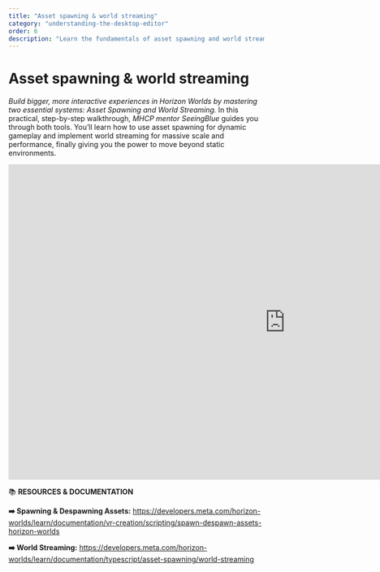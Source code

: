 ```yaml
---
title: "Asset spawning & world streaming"
category: "understanding-the-desktop-editor"
order: 6
description: "Learn the fundamentals of asset spawning and world streaming for optimal performance"
---
```


# Asset spawning & world streaming
*Build bigger, more interactive experiences in Horizon Worlds by mastering two essential systems: Asset Spawning and World Streaming.* In this practical, step-by-step walkthrough, *MHCP mentor SeeingBlue* guides you through both tools. You’ll learn how to use asset spawning for dynamic gameplay and implement world streaming for massive scale and performance, finally giving you the power to move beyond static environments.
<iframe width="1089" height="621" src="https://www.youtube.com/embed/sUZN3stsRjg" title="Asset Spawning &amp; World Streaming" frameborder="0" allow="accelerometer; autoplay; clipboard-write; encrypted-media; gyroscope; picture-in-picture; web-share" referrerpolicy="strict-origin-when-cross-origin" allowfullscreen></iframe>

📚 **RESOURCES & DOCUMENTATION**

**➡️ Spawning & Despawning Assets:** https://developers.meta.com/horizon-worlds/learn/documentation/vr-creation/scripting/spawn-despawn-assets-horizon-worlds

**➡️ World Streaming:** https://developers.meta.com/horizon-worlds/learn/documentation/typescript/asset-spawning/world-streaming
